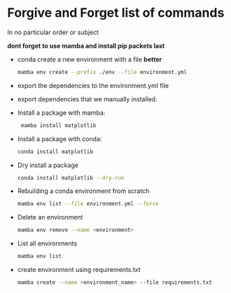 # Forgive and Forget list of commands
In no particular order or subject

**dont forget to use mamba and install pip packets last**
* conda create a new environment with a file **better**
    ```bash
    mamba env create --prefix ./env --file environment.yml
    ```
* export the dependencies to the environment.yml file 
* export dependencies that we manually installed.

* Install a package with mamba:
   ```bash
    mamba install matplotlib
    ```
* Install a package with conda:
    ```bash
    conda install matplotlib
    ```
* Dry install a package 
    ```bash
    conda install matplotlib --dry-run
    ```
* Rebuilding a conda environment from scratch
    ```bash
    mamba env list --file environment.yml --force
    ```
* Delete an environment
    ```bash
    mamba env remove --name <environment>
    ```
* List all environments 
    ```bash
    mamba env list
    ```
* create environment using requirements.txt
    ```bash
    mamba create --name <environment_name> --file requirements.txt
    ```